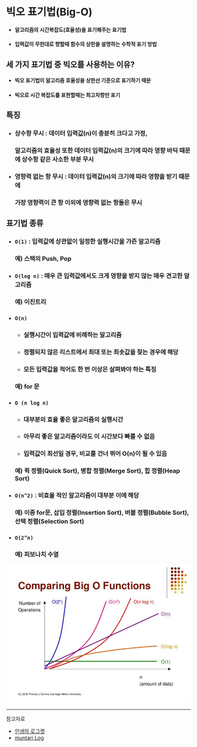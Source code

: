 # 빅오 표기법(Big-O)
* #### 알고리즘의 시간복잡도(효율성)을 표기해주는 표기법
* #### 입력값이 무한대로 향할때 함수의 상한을 설명하는 수학적 표기 방법

## 세 가지 표기법 중 빅오를 사용하는 이유?
* #### 빅오 표기법이 알고리즘 효율성을 상한선 기준으로 표기하기 때문
* #### 빅오로 시간 복잡도를 표현할때는 최고차항만 표기

## 특징
* ### 상수항 무시 : 데이터 입력값(n)이 충분히 크다고 가정,
  ### 알고리즘의 효율성 또한 데이터 입력값(n)의 크기에 따라 영향 바딕 때문에 상수항 같은 사소한 부분 무시
* ### 영향력 없는 항 무시 : 데이터 입력값(n)의 크기에 따라 영향을 받기 때문에
  ### 가장 영향력이 큰 항 이외에 영향력 없는 항들은 무시

## 표기법 종류
* ### `O(1)` : 입력값에 상관없이 일정한 실행시간을 가즌 알고리즘
    ### 예) 스택의 Push, Pop
* ### `O(log n)` : 매우 큰 입력값에서도 크게 영향을 받지 않는 매우 견고한 알고리즘
    ### 예) 이진트리
* ### `O(n)`
    * ### 실행시간이 입력값에 비례하는 알고리즘
    * ### 정렬되지 않은 리스트에서 최대 또는 최솟값을 찾는 경우에 해당
    * ### 모든 입력값을 적어도 한 번 이상은 살펴봐야 하는 특징
    ### 예) for 문
* ### `O (n log n)`
    * ### 대부분의 효율 좋은 알고리즘의 실행시간
    * ### 아무리 좋은 알고리즘이라도 이 시간보다 빠를 수 없음
    * ### 입력값이 최선일 경우, 비교를 건너 뛰어 O(n)이 될 수 있음
    ### 예) 퀵 정렬(Quick Sort), 병합 정렬(Merge Sort), 힙 정렬(Heap Sort)
- ### `O(n^2)` : 비효율 적인 알고리즘이 대부분 이에 해당
    ### 예) 이중 for문, 삽입 정렬(Insertion Sort), 버블 정렬(Bubble Sort), 선택 정렬(Selection Sort)
- ### `O(2^n)`
    ### 예) 피보나치 수열
![](../CS_IMG/Big_O.jpg)


<hr/>

참고자료
* [인생의 로그켓](https://noahlogs.tistory.com/27)
* [muntari Log](https://codermun-log.tistory.com/235)